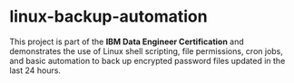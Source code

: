 # linux-backup-automation
This project is part of the **IBM Data Engineer Certification** and demonstrates the use of Linux shell scripting, file permissions, cron jobs, and basic automation to back up encrypted password files updated in the last 24 hours.
